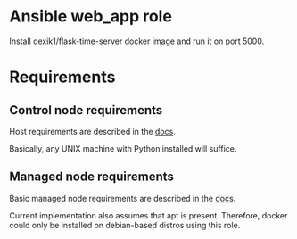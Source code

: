 # Ansible web_app role

Install qexik1/flask-time-server docker image and run it on port 5000.

# Requirements

## Control node requirements

Host requirements are described in the [docs](https://docs.ansible.com/ansible/latest/installation_guide/intro_installation.html#control-node-requirements).

Basically, any UNIX machine with Python installed will suffice.

## Managed node requirements

Basic managed node requirements are described in the [docs](https://docs.ansible.com/ansible/latest/installation_guide/intro_installation.html#managed-node-requirements).

Current implementation also assumes that apt is present. Therefore, docker could only be installed on debian-based distros using this role.
